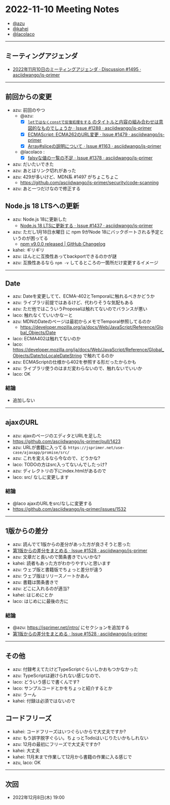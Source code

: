 # 2022-11-10 Meeting Notes

- [@azu](https://github.com/azu)
- [@kahei](https://github.com/kahei)
- [@lacolaco](https://github.com/lacolaco)

----

## ミーティングアジェンダ

- [2022年11月10日のミーティングアジェンダ · Discussion #1495 · asciidwango/js-primer](https://github.com/asciidwango/js-primer/discussions/1495)

----

## 前回からの変更

- azu: 前回のやつ
  - @azu:
      - [x] [`letではなくconstで反復処理をする` のタイトルと内容の組み合わせは意図的なものでしょうか · Issue #1288 · asciidwango/js-primer](https://github.com/asciidwango/js-primer/issues/1288)
      - [x] [ECMAScript: ECMA262のURL変更 · Issue #1479 · asciidwango/js-primer](https://github.com/asciidwango/js-primer/issues/1479)
      - [x] [Array#sliceの説明について · Issue #1163 · asciidwango/js-primer](https://github.com/asciidwango/js-primer/issues/1163)
  - @lacolaco :
      - [x] [falsyな値の一覧の不足 · Issue #1378 · asciidwango/js-primer](https://github.com/asciidwango/js-primer/issues/1378)
- azu: だいたいできた
- azu: あとはリンク切れがあった
- azu: 429が多いけど、MDN系 #1497 がちょこちょこ
  - https://github.com/asciidwango/js-primer/security/code-scanning
- azu: あと一つだけなので修正する

## Node.js 18 LTSへの更新

- azu: Node.js 18に更新した
  - [Node.js 18 LTSに更新する · Issue #1437 · asciidwango/js-primer](https://github.com/asciidwango/js-primer/issues/1437)
- azu: ただし1月18日水曜日 に npm 9がNode 18にバックポートされる予定というのが困ってる
  - [npm v9.0.0 released | GitHub Changelog](https://github.blog/changelog/2022-10-24-npm-v9-0-0-released/)
- kahei: ギリギリ
- azu: ほんとに互換性あってbackportできるのかが謎
- azu: 互換性あるなら `npm -v` してるところの一箇所だけ変更するイメージ

----

## Date

- azu: Dateを変更してて、ECMA-402とTemporalに触れるべきかどうか
- azu: ライブラリ前提ではあるけど、代わりそうな気配もある
- azu: ただ他ではこういうProposalは触れてないのでバランスが悪い
- laco: 触れなくていいかなーと
- azu: MDNのDateのページは最初からメモでTemporal参照してるのか
  - https://developer.mozilla.org/ja/docs/Web/JavaScript/Reference/Global_Objects/Date
- laco: ECMA402は触れてないのか
- laco: https://developer.mozilla.org/ja/docs/Web/JavaScript/Reference/Global_Objects/Date/toLocaleDateString で触れてるのか
- azu: ECMAScriptの仕様から402を参照する形だったからかも
- azu: ライブラリ使うのはまだ変わらないので、触れないでいいか
- laco: OK

### 結論

- 追加しない

---

## ajaxのURL

- azu: ajaxのページのエディタとURLを足した
- https://github.com/asciidwango/js-primer/pull/1423
- azu: URLが書籍に入ってる `https://jsprimer.net/use-case/ajaxapp/promise/src/`
- azu: これを変えるなら今なので、どうかな?
- laco: TODOの方はsrc入ってないんでしたっけ?
- azu: ディレクトリの下にindex.htmlがあるので
- laco: src/ なしに変更します

### 結論

- @laco ajaxのURLをsrc/なしに変更する
- https://github.com/asciidwango/js-primer/issues/1532

---

## 1版からの差分

- azu: 読んでて1版からの差分があった方が良さそうと思った
- [第1版からの差分をまとめる · Issue #1528 · asciidwango/js-primer](https://github.com/asciidwango/js-primer/issues/1528)
- azu: 文章だと長いので箇条書きでいいかな?
- kahei: 読者もあった方がわかりやすいと思います
- azu: ウェブ版と書籍版でちょっと差分が違う
- azu: ウェブ版はリリースノートかあん
- azu: 書籍は箇条書きで
- azu: どこに入れるのが適当?
- kahei: はじめにとか
- laco: はじめにに最後の方に

### 結論

- @azu: https://jsprimer.net/intro/ にセクションを追加する
- [第1版からの差分をまとめる · Issue #1528 · asciidwango/js-primer](https://github.com/asciidwango/js-primer/issues/1528)

---

## その他

- azu: 付録考えてたけどTypeScriptぐらいしかおもつかなかった
- azu: TypeScriptは避けられない感じなので、
- laco: どういう感じで書くんです?
- laco: サンプルコードとかをちょっと紹介するとか
- azu: うーん
- kahei: 付録は必須ではないので

## コードフリーズ

- kahei: コードフリーズはいつぐらいからで大丈夫ですか?
- azu: もう誤字脱字ぐらい。ちょっとTodoはいじりたいかもしれない
- azu: 12月の最初にフリーズで大丈夫ですか?
- kahei: 大丈夫
- kahei: 11月末まで作業して12月から書籍の作業に入る感じで
- azu, laco: OK

----


## 次回

- 2022年12月8日(木) 19:00

